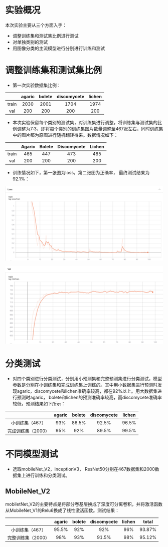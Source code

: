 # 实验概况
本次实验主要从三个方面入手：

- 调整训练集和测试集比例进行测试
- 对单独类别的测试
- 用图像分类的主流模型进行分别进行训练和测试

# 调整训练集和测试集比例
- 第一次实验数据集比例：

|       | agaric | bolete | discomycete | lichen |
| :---: | :----: | :----: | :---------: | :----: |
| train |  2030  |  2001  |    1704     |  1974  |
|  val  |  200   |  200   |     200     |  200   |

- 本次实验保留每个类别的测试集，对训练集进行调整，将训练集与测试集的比例调整为7:3，即将每个类别的训练集图片数量调整至467张左右，同时训练集中的图片都为原图进行随机翻转得来。数据情况如下：

|       | Agaric | Bolete | Discomycete | Lichen |
| :---: | :----: | :----: | :---------: | :----: |
| train |  465   |  447   |     473     |  485   |
|  val  |  200   |  200   |     200     |  200   |

- 训练情况如下，第一张图为loss，第二张图为正确率， 最终测试结果为92.1%：

![](./experiment_imgs/467-loss.png)

  

![](./experiment_imgs/467-acc.png)



# 分类测试
- 对四个类别进行分类测试，分别用小预测集和完整预测集进行分类测试，模型参数是分别在小训练集和完成训练集上训练的。其中用小数据集进行预测时发现agaric，discomycete和lichen准确率较高，都在92%以上。用大数据集进行预测时agaric， bolete和lichen的预测准确率较高，而discomycete准确率较低，预测结果如下所示：

|                    | agaric | bolete | discomycete | lichen |
| :----------------: | :----: | :----: | :---------: | :----: |
|  小训练集（467）   |  93%   | 86.5%  |    92.5%    | 96.5%  |
| 完成训练集（2000） |  95%   |  92%   |    89.5%    | 99.5%  |


# 不同模型测试
- 选取mobileNet_V2，InceptionV3， ResNet50分别在467数据集和2000数据集上进行训练和分类测试。

## MobileNet_V2
mobiletNet_V2的主要特点是将部分卷基层换成了深度可分离卷积，并将激活函数从MobileNet_V1的Relu6换成了线性激活函数。测试结果：

|                    | agaric | bolete | discomycete | lichen | total  |
| :----------------: | :----: | :----: | :---------: | :----: | :----: |
|  小训练集（467）   | 95.5%  |  92%   |     92%     |  96%   | 93.87% |
| 完整训练集（2000） |  98%   |  93%   |    91.5%    |  98%   | 95.12% |

